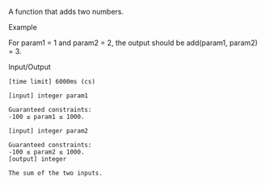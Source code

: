 A function that adds two numbers.

Example

For param1 = 1 and param2 = 2, the output should be
add(param1, param2) = 3.

Input/Output

    [time limit] 6000ms (cs)

    [input] integer param1

    Guaranteed constraints:
    -100 ≤ param1 ≤ 1000.

    [input] integer param2

    Guaranteed constraints:
    -100 ≤ param2 ≤ 1000.
    [output] integer

    The sum of the two inputs.
